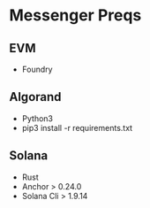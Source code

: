 # Messenger Preqs


## EVM
- Foundry

## Algorand
- Python3
- pip3 install -r requirements.txt

## Solana
- Rust
- Anchor > 0.24.0
- Solana Cli > 1.9.14